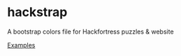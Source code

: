 # hackstrap
A bootstrap colors file for Hackfortress puzzles &amp; website

[Examples](http://hackfortress.github.io/hackfortress)
